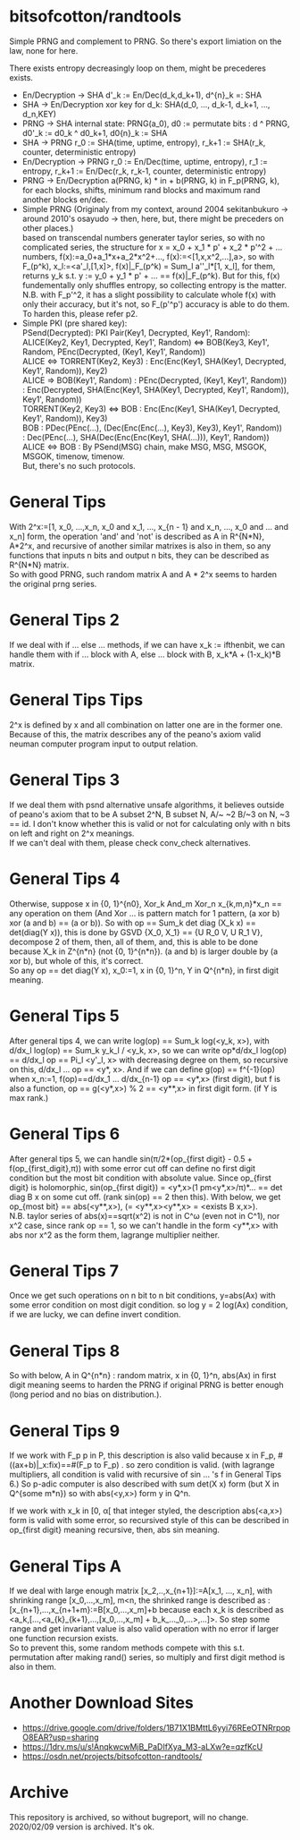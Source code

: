 # bitsofcotton/randtools
Simple PRNG and complement to PRNG. So there's export limiation on the law, none for here.

There exists entropy decreasingly loop on them, might be precederes exists.

* En/Decryption -> SHA
  d'\_k := En/Dec(d_k,d_k+1), d^{n}\_k =: SHA
* SHA -> En/Decryption
  xor key for d_k: SHA(d_0, ..., d_k-1, d_k+1, ..., d_n,KEY)
* PRNG -> SHA
  internal state: PRNG(a_0), d0 := permutate bits : d ^ PRNG, d0'\_k := d0_k ^ d0_k+1, d0{n}\_k := SHA
* SHA -> PRNG
  r\_0 := SHA(time, uptime, entropy), r\_k+1 := SHA(r\_k, counter, deterministic entropy)
* En/Decryption -> PRNG
  r\_0 := En/Dec(time, uptime, entropy), r\_1 := entropy, r\_k+1 := En/Dec(r\_k, r\_k-1, counter, deterministic entropy)
* PRNG -> En/Decryption
  a(PRNG, k) * in + b(PRNG, k) in F_p(PRNG, k), for each blocks, shifts, minimum rand blocks and maximum rand another blocks en/dec.
* Simple PRNG
  (Originaly from my context, around 2004 sekitanbukuro -> around 2010's osayudo -> then, here, but, there might be preceders on other places.)  
  based on transcendal numbers generater taylor series, so with no complicated series, the structure
  for x = x_0 + x_1 * p' + x_2 * p'^2 + ... numbers, f(x):=a_0+a_1\*x+a_2\*x^2+..., 
  f(x):=&lt;\[1,x,x^2,...\],a&gt;, so with F_(p^k), x_l:=<a'\_l,\[1,x\]>, f(x)|\_F\_(p^k) = Sum_l a''\_l*\[1, x\_l\],
  for them, returns y_k s.t. y := y_0 + y_1 * p' + ... == f(x)|\_F\_(p^k).
  But for this, f(x) fundementally only shuffles entropy, so collecting entropy is the matter.
  N.B. with F_p'^2, it has a slight possibility to calculate whole f(x) with only their accuracy, but it's not,
  so F_(p'^p') accuracy is able to do them.  
  To harden this, please refer p2.
* Simple PKI (pre shared key):  
  PSend(Decrypted): PKI Pair(Key1, Decrypted, Key1', Random):  
    ALICE(Key2, Key1, Decrypted, Key1', Random) <=> BOB(Key3, Key1', Random, PEnc(Decrypted, (Key1, Key1', Random))  
      ALICE <=> TORRENT(Key2, Key3) : Enc(Enc(Key1, SHA(Key1, Decrypted, Key1', Random)), Key2)  
      ALICE  => BOB(Key1', Random)  : PEnc(Decrypted, (Key1, Key1', Random))  
                                    : Enc(Decrypted, SHA(Enc(Key1, SHA(Key1, Decrypted, Key1', Random)), Key1', Random))  
      TORRENT(Key2, Key3) <=> BOB   : Enc(Enc(Key1, SHA(Key1, Decrypted, Key1', Random)), Key3)  
      BOB                           : PDec(PEnc(...), (Dec(Enc(Enc(...), Key3), Key3), Key1', Random))  
                                    : Dec(PEnc(...), SHA(Dec(Enc(Enc(Key1, SHA(...))), Key1', Random))  
  ALICE <=> BOB : By PSend(MSG) chain, make MSG, MSG, MSGOK, MSGOK, timenow, timenow.  
  But, there's no such protocols.
  
# General Tips
With 2^x:=\[1, x_0, ...,x_n, x_0 and x_1, ..., x_{n - 1} and x_n, ..., x_0 and ... and x_n\] form, the operation 'and' and 'not' is described as A in R^{N\*N}, A\*2^x, and recursive of another similar matrixes is also in them, so any functions that inputs n bits and output n bits, they can be described as R^{N\*N} matrix.  
So with good PRNG, such random matrix A and A \* 2^x seems to harden the original prng series. 

# General Tips 2
If we deal with if ... else ... methods, if we can have x_k := ifthenbit, we can handle them with
if ... block with A, else ... block with B, x_k\*A + (1-x_k)\*B matrix.

# General Tips Tips
2^x is defined by x and all combination on latter one are in the former one.
Because of this, the matrix describes any of the peano's axiom valid neuman computer program input to output relation.

# General Tips 3
If we deal them with psnd alternative unsafe algorithms, it believes outside of peano's axiom that to be A subset 2^N, B subset N, A/~ ~2 B/~3 on N, ~3 == id.
I don't know whether this is valid or not for calculating only with n bits on left and right on 2^x meanings.  
If we can't deal with them, please check conv_check alternatives.

# General Tips 4
Otherwise, suppose x in {0, 1}^{n0}, Xor\_k And\_m Xor\_n x\_{k,m,n}\*x\_n == any operation on them (And Xor ... is pattern match for 1 pattern, (a xor b) xor (a and b) == (a or b)). So with op == Sum\_k det diag (X\_k x) == det(diag(Y x)), this is done by GSVD {X\_0, X\_1} == {U R\_0 V, U R\_1 V}, decompose 2 of them, then, all of them, and, this is able to be done because X\_k in Z^{n\*n} (not {0, 1}^{n\*n}). (a and b) is larger double by (a xor b), but whole of this, it's correct.  
So any op == det diag(Y x), x\_0:=1, x in {0, 1}^n, Y in Q^{n\*n}, in first digit meaning.

# General Tips 5
After general tips 4, we can write log(op) == Sum\_k log(\<y\_k, x\>), with d/dx\_l log(op) == Sum\_k y\_k\_l / \<y\_k, x\>, so we can write op\*d/dx\_l log(op) == d/dx\_l op == Pi\_l \<y'\_l, x\> with decreasing degree on them, so recursive on this, d/dx\_l ... op == \<y\*, x\>. And if we can define g(op) == f^{-1}(op) when x_n:=1, f(op)==d/dx_1 ... d/dx_{n-1} op == \<y\*,x\> (first digit), but f is also a function, op == g(\<y\*,x\>) % 2 == \<y\*\*,x\> in first digit form. (if Y is max rank.)

# General Tips 6
After general tips 5, we can handle sin(&pi;/2\*(op_{first digit} - 0.5 + f(op_{first_digit},&pi;)) with some error cut off can define no first digit condition
but the most bit condition with absolute value.
Since op_{first digit} is holomorphic, sin(op_{first digit}) = \<y\*,x\>(1 pm\<y\*,x\>/&pi;)\*... == det diag B x on some cut off. (rank sin(op) == 2 then this).
With below, we get op\_{most bit} == abs(\<y\*\*,x\>), (= \<y\*\*,x\>\<y\*\*,x\> = \<exists B x,x\>).  
N.B. taylor series of abs(x)==sqrt(x^2) is not in C^&omega; (even not in C^1), nor x^2 case, since rank op == 1, so we can't handle in the form \<y\*\*,x\> with abs nor x^2 as the form them, lagrange multiplier neither.

# General Tips 7
Once we get such operations on n bit to n bit conditions, y=abs(Ax) with some error condition on most digit condition.
so log y = 2 log(Ax) condition, if we are lucky, we can define invert condition.

# General Tips 8
So with below, A in Q^{n\*n} : random matrix, x in {0, 1}^n, abs(Ax) in first digit meaning seems to harden the PRNG
if original PRNG is better enough (long period and no bias on distribution.).

# General Tips 9
If we work with F\_p p in P, this description is also valid because x in F\_p, #((ax+b)|\_x:fix)==#(F\_p to F\_p) .
so zero condition is valid. (with lagrange multipliers, all condition is valid with recursive of sin ... 's f  in General Tips 6.)
So p-adic computer is also described with sum det(X x) form (but X in Q^{some m\*n}) so with abs(\<y,x\>) form y in Q^n.

If we work with x\_k in \[0, &alpha;\[ that integer styled, the description abs(\<a,x\>) form is valid with some error,
so recursived style of this can be described in op_{first digit} meaning recursive, then, abs sin meaning.

# General Tips A
If we deal with large enough matrix \[x_2,..,x_{n+1}\]:=A\[x_1, ..., x_n\], with shrinking range \[x_0,...,x\_m\], m\<n,
the shrinked range is described as : \[x\_{n+1},...,x\_{n+1+m}\:=B\[x_0,...,x_m\]+b because each x_k is described as
\<a_k,\[...,\<a\_{k}\_{k+1},...,\[x\_0,...,x\_m\] + b\_k\_...\_0,...\>,...\]\>. So step some range and get invariant value
is also valid operation with no error if larger one function recursion exists.  
So to prevent this, some random methods compete with this s.t. permutation after making rand() series, so multiply and first
digit method is also in them.

# Another Download Sites
* https://drive.google.com/drive/folders/1B71X1BMttL6yyi76REeOTNRrpopO8EAR?usp=sharing
* https://1drv.ms/u/s!AnqkwcwMjB_PaDIfXya_M3-aLXw?e=qzfKcU
* https://osdn.net/projects/bitsofcotton-randtools/

# Archive
This repository is archived, so without bugreport, will no change. 2020/02/09 version is archived. It's ok.
